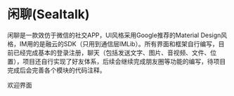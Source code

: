 # 闲聊(Sealtalk)
闲聊是一款效仿于微信的社交APP，UI风格采用Google推荐的Material Design风格，IM用的是融云的SDK（只用到通信层IMLib）。所有界面和框架自行编写，目前已经完成基本的登录注册，聊天（包括发送文字、图片、音视频、文件、位置），项目还自行实现了好友体系，后续会继续完成朋友圈等功能的编写，待项目完成后会完善各个模块的代码注释。

欢迎界面
